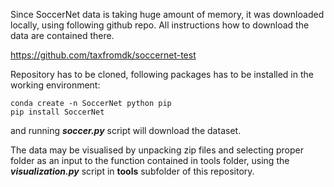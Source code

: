Since SoccerNet data is taking huge amount of memory, it was downloaded locally, using following github repo. 
All instructions how to download the data are contained there.

https://github.com/taxfromdk/soccernet-test

Repository has to be cloned, following packages has to be installed in the working environment:

```
conda create -n SoccerNet python pip
pip install SoccerNet
```

and running ***soccer.py*** script will download the dataset.

The data may be visualised by unpacking zip files and selecting proper folder as an input to the function contained in tools folder, using the ***visualization.py*** script in __tools__ subfolder of this repository.
